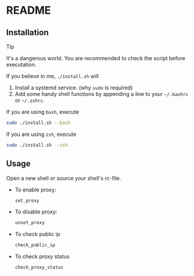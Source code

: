# README

## Installation

> [!TIP]
> It's a dangerous world. You are recommended to check the script before executation.
>
> If you believe in me, `./install.sh` will
> 1. Install a systemd service. (why `sudo` is required)
> 2. Add some handy shell functions by appending a line to your `~/.bashrc` or `~/.zshrc`.

If you are using `bash`, execute

```sh
sudo ./install.sh --bash
```

If you are using `zsh`, execute

```sh
sudo ./install.sh --zsh
```

## Usage

Open a new shell or source your shell's rc-file.

- To enable proxy:
    ```sh
    set_proxy
    ```
- To disable proxy:
    ```sh
    unset_proxy
    ````
- To check public ip
    ```sh
    check_public_ip
    ```
- To check proxy status
    ```sh
    check_proxy_status
    ```
